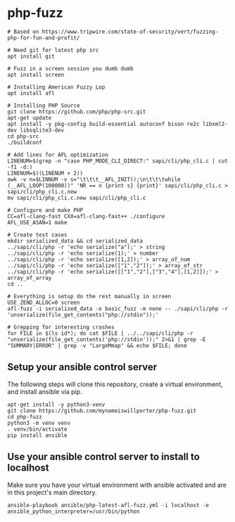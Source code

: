 # php-fuzz

```
# Based on https://www.tripwire.com/state-of-security/vert/fuzzing-php-for-fun-and-profit/

# Need git for latest php src
apt install git

# Fuzz in a screen session you dumb dumb
apt install screen

# Installing American Fuzzy Lop
apt install afl

# Installing PHP Source
git clone https://github.com/php/php-src.git
apt-get update
apt install -y pkg-config build-essential autoconf bison re2c libxml2-dev libsqlite3-dev
cd php-src
./buildconf

# Add lines for AFL optimization
LINENUM=$(grep -n "case PHP_MODE_CLI_DIRECT:" sapi/cli/php_cli.c | cut -f1 -d:)
LINENUM=$((LINENUM + 2))
awk -v n=$LINNUM -v s="\t\t\t__AFL_INIT();\n\t\t\twhile (__AFL_LOOP(100000))" 'NR == n {print s} {print}' sapi/cli/php_cli.c > sapi/cli/php_cli.c.new
mv sapi/cli/php_cli.c.new sapi/cli/php_cli.c

# Configure and make PHP
CC=afl-clang-fast CXX=afl-clang-fast++ ./configure
AFL_USE_ASAN=1 make

# Create test cases
mkdir serialized_data && cd serialized_data
../sapi/cli/php -r 'echo serialize("a");' > string
../sapi/cli/php -r 'echo serialize(1);' > number
../sapi/cli/php -r 'echo serialize([1,2]);' > array_of_num
../sapi/cli/php -r 'echo serialize(["1","2"]);' > array_of_str
../sapi/cli/php -r 'echo serialize([["1","2"],["3","4"],[1,2]]);' > array_of_array
cd ..

# Everything is setup do the rest manually in screen
USE_ZEND_ALLOC=0 screen
afl-fuzz -i serialized_data -o basic_fuzz -m none -- ./sapi/cli/php -r 'unserialize(file_get_contents("php://stdin"));'

# Grepping for interesting crashes
for FILE in $(ls id*); do cat $FILE | ../../sapi/cli/php -r "unserialize(file_get_contents('php://stdin'));" 2>&1 | grep -E "SUMMARY|ERROR" | grep -v "LargeMmap" && echo $FILE; done
```

## Setup your ansible control server
The following steps will clone this repository, create a virtual environment,
and install ansible via pip.
```
apt-get install -y python3-venv
git clone https://github.com/mynameiswillporter/php-fuzz.git
cd php-fuzz
python3 -m venv venv
. venv/bin/activate
pip install ansible
```

## Use your ansible control server to install to localhost
Make sure you have your virtual environment with ansible activated and are in
this project's main directory.
```
ansible-playbook ansible/php-latest-afl-fuzz.yml -i localhost -e ansible_python_interpreter=/usr/bin/python
```
